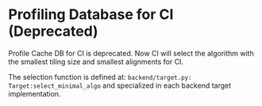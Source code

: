# Profiling Database for CI (Deprecated)

Profile Cache DB for CI is deprecated. Now CI will select the algorithm with the smallest tiling size and smallest alignments for CI.

The selection function is defined at: `backend/target.py:  Target:select_minimal_algo` and specialized in each backend target implementation.
